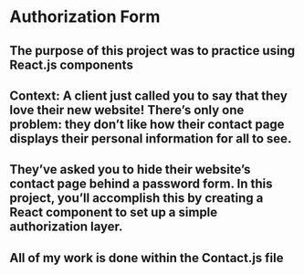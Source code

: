 # Authorization Form

## The purpose of this project was to practice using React.js components

## Context: A client just called you to say that they love their new website! There’s only one problem: they don’t like how their contact page displays their personal information for all to see.
## They’ve asked you to hide their website’s contact page behind a password form. In this project, you’ll accomplish this by creating a React component to set up a simple authorization layer.

## All of my work is done within the Contact.js file
